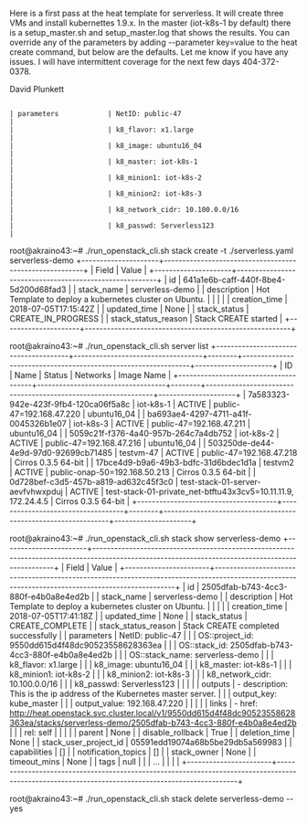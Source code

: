 Here is a first pass at the heat template for serverless.  It will create three VMs and install kubernettes 1.9.x.  In the master (iot-k8s-1 by default) there is a setup_master.sh and setup_master.log that shows the results.  You can override any of the parameters by adding --parameter key=value to the heat create command, but below are the defaults.  Let me know if you have any issues.  I will have intermittent coverage for the next few days 404-372-0378.

David Plunkett

```

| parameters            | NetID: public-47                                                                                                                                |
|                       | k8_flavor: x1.large                                                                                                                             |
|                       | k8_image: ubuntu16_04                                                                                                                           |
|                       | k8_master: iot-k8s-1                                                                                                                            |
|                       | k8_minion1: iot-k8s-2                                                                                                                           |
|                       | k8_minion2: iot-k8s-3                                                                                                                           |
|                       | k8_network_cidr: 10.100.0.0/16                                                                                                                  |
|                       | k8_passwd: Serverless123                                                                                                                        |

```


root@akraino43:~# ./run_openstack_cli.sh stack create -t ./serverless.yaml serverless-demo
+---------------------+--------------------------------------------------------+
| Field               | Value                                                  |
+---------------------+--------------------------------------------------------+
| id                  | 641a1e6b-caff-440f-8be4-5d200d68fad3                   |
| stack_name          | serverless-demo                                        |
| description         | Hot Template to deploy a kubernetes cluster on Ubuntu. |
|                     |                                                        |
| creation_time       | 2018-07-05T17:15:42Z                                   |
| updated_time        | None                                                   |
| stack_status        | CREATE_IN_PROGRESS                                     |
| stack_status_reason | Stack CREATE started                                   |
+---------------------+--------------------------------------------------------+

root@akraino43:~# ./run_openstack_cli.sh server list
+--------------------------------------+-----------------------------------+--------+---------------------------------------------------------------+---------------------+
| ID                                   | Name                              | Status | Networks                                                      | Image Name          |
+--------------------------------------+-----------------------------------+--------+---------------------------------------------------------------+---------------------+
| 7a583323-942e-423f-9fb4-120ca06f5a8c | iot-k8s-1                         | ACTIVE | public-47=192.168.47.220                                      | ubuntu16_04         |
| ba693ae4-4297-4711-a41f-0045326b1e07 | iot-k8s-3                         | ACTIVE | public-47=192.168.47.211                                      | ubuntu16_04         |
| 5059c21f-f376-4a40-957b-264c7a4db752 | iot-k8s-2                         | ACTIVE | public-47=192.168.47.216                                      | ubuntu16_04         |
| 503250de-de44-4e9d-97d0-92699cb71485 | testvm-47                         | ACTIVE | public-47=192.168.47.218                                      | Cirros 0.3.5 64-bit |
| 17bce4d9-b9a6-49b3-bdfc-31d6bdec1d1a | testvm2                           | ACTIVE | public-onap-50=192.168.50.213                                 | Cirros 0.3.5 64-bit |
| 0d728bef-c3d5-457b-a819-ad632c45f3c0 | test-stack-01-server-aevfvhwxpduj | ACTIVE | test-stack-01-private_net-btftu43x3cv5=10.11.11.9, 172.24.4.5 | Cirros 0.3.5 64-bit |
+--------------------------------------+-----------------------------------+--------+---------------------------------------------------------------+---------------------+


root@akraino43:~# ./run_openstack_cli.sh stack show serverless-demo
+-----------------------+-------------------------------------------------------------------------------------------------------------------------------------------------+
| Field                 | Value                                                                                                                                           |
+-----------------------+-------------------------------------------------------------------------------------------------------------------------------------------------+
| id                    | 2505dfab-b743-4cc3-880f-e4b0a8e4ed2b                                                                                                            |
| stack_name            | serverless-demo                                                                                                                                 |
| description           | Hot Template to deploy a kubernetes cluster on Ubuntu.                                                                                          |
|                       |                                                                                                                                                 |
| creation_time         | 2018-07-05T17:41:18Z                                                                                                                            |
| updated_time          | None                                                                                                                                            |
| stack_status          | CREATE_COMPLETE                                                                                                                                 |
| stack_status_reason   | Stack CREATE completed successfully                                                                                                             |
| parameters            | NetID: public-47                                                                                                                                |
|                       | OS::project_id: 9550dd615d4f48dc90523558628363ea                                                                                                |
|                       | OS::stack_id: 2505dfab-b743-4cc3-880f-e4b0a8e4ed2b                                                                                              |
|                       | OS::stack_name: serverless-demo                                                                                                                 |
|                       | k8_flavor: x1.large                                                                                                                             |
|                       | k8_image: ubuntu16_04                                                                                                                           |
|                       | k8_master: iot-k8s-1                                                                                                                            |
|                       | k8_minion1: iot-k8s-2                                                                                                                           |
|                       | k8_minion2: iot-k8s-3                                                                                                                           |
|                       | k8_network_cidr: 10.100.0.0/16                                                                                                                  |
|                       | k8_passwd: Serverless123                                                                                                                        |
|                       |                                                                                                                                                 |
| outputs               | - description: This is the ip address of the Kubernetes master server.                                                                          |
|                       |   output_key: kube_master                                                                                                                       |
|                       |   output_value: 192.168.47.220                                                                                                                  |
|                       |                                                                                                                                                 |
| links                 | - href: http://heat.openstack.svc.cluster.local/v1/9550dd615d4f48dc90523558628363ea/stacks/serverless-demo/2505dfab-b743-4cc3-880f-e4b0a8e4ed2b |
|                       |   rel: self                                                                                                                                     |
|                       |                                                                                                                                                 |
| parent                | None                                                                                                                                            |
| disable_rollback      | True                                                                                                                                            |
| deletion_time         | None                                                                                                                                            |
| stack_user_project_id | 05591edd19074a68b5be29db5a569983                                                                                                                |
| capabilities          | []                                                                                                                                              |
| notification_topics   | []                                                                                                                                              |
| stack_owner           | None                                                                                                                                            |
| timeout_mins          | None                                                                                                                                            |
| tags                  | null                                                                                                                                            |
|                       | ...                                                                                                                                             |
|                       |                                                                                                                                                 |
+-----------------------+-------------------------------------------------------------------------------------------------------------------------------------------------+


root@akraino43:~# ./run_openstack_cli.sh stack delete serverless-demo --yes

